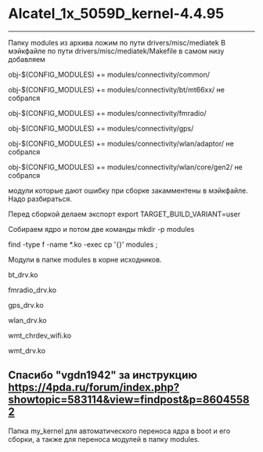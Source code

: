 # Alcatel_1x_5059D_kernel-4.4.95
-------------------------------------------------------------------------
Папку modules из архива ложим по пути drivers/misc/mediatek
В мэйкфайле по пути drivers/misc/mediatek/Makefile в самом низу добавляем

obj-$(CONFIG_MODULES) += modules/connectivity/common/

obj-$(CONFIG_MODULES) += modules/connectivity/bt/mt66xx/      не собрался

obj-$(CONFIG_MODULES) += modules/connectivity/fmradio/

obj-$(CONFIG_MODULES) += modules/connectivity/gps/

obj-$(CONFIG_MODULES) += modules/connectivity/wlan/adaptor/   не собрался

obj-$(CONFIG_MODULES) += modules/connectivity/wlan/core/gen2/ не собрался


модули которые дают ошибку при сборке закамментены в мэйкфайле. Надо разбираться.


Перед сборкой делаем экспорт
export TARGET_BUILD_VARIANT=user

Собираем ядро и потом две команды
mkdir -p modules

find -type f -name *.ko -exec cp '{}' modules \;

Модули в папке modules в корне исходников.

bt_drv.ko

fmradio_drv.ko

gps_drv.ko

wlan_drv.ko

wmt_chrdev_wifi.ko

wmt_drv.ko

Спасибо "vgdn1942" за инструкцию
https://4pda.ru/forum/index.php?showtopic=583114&view=findpost&p=86045582
-------------------------------------------

Папка my_kernel для автоматического переноса ядра в boot и его сборки,
а также для переноса модулей в папку modules.
